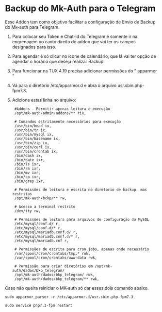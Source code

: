 # Backup do Mk-Auth para o Telegram
Esse Addon tem como objetivo facilitar a configuração de Envio de Backup do Mk-auth para Telegram.

1. Para colocar seu Token e Chat-id do Telegram é somente ir na engrenagem no canto direito do addon que vai ter os campos designados para isso.

2. Para agendar é só clicar no ícone de calendário, que lá vai ter opção de agendar o horário que deseja realizar Backup.

3. Para funcionar na TUX 4.19 precisa adicionar permissões do " apparmor "

4. Vá para o diretório /etc/apparmor.d e abra o arquivo usr.sbin.php-fpm7.3.

5. Adicione estas linha no arquivo:

        #Addons - Permitir apenas leitura e execução
        /opt/mk-auth/admin/addons/** rix,

        # Comandos estritamente necessários para execução
        /usr/bin/head ix,
        /usr/bin/tr ix,
        /usr/bin/mysql ix,
        /usr/bin/basename ix,
        /usr/bin/zip ix,
        /usr/bin/curl ix,
        /usr/bin/crontab ix,
        /bin/dash ix,
        /bin/date ixr,
        /bin/ls ixr,
        /bin/rm ixr,
        /bin/mv ixr,
        /bin/cp ixr,
        /bin/grep ixr,

        # Permissões de leitura e escrita no diretório de backup, mas restritas
        /opt/mk-auth/bckp/** rw,

        # Acesso a terminal restrito
        /dev/tty rw,

        # Permissões de leitura para arquivos de configuração do MySQL
        /etc/mysql/conf.d/ r,
        /etc/mysql/conf.d/* r,
        /etc/mysql/mariadb.conf.d/ r,
        /etc/mysql/mariadb.conf.d/* r,
        /etc/mysql/mariadb.cnf r,

        # Permissões de escrita para cron jobs, apenas onde necessário
        /var/spool/cron/crontabs/tmp.* rwk,
        /var/spool/cron/crontabs/www-data rwk,
   
        # Permissão para criar diretórios em /opt/mk-auth/dados/bkp_telegram/
        /opt/mk-auth/dados/bkp_telegram/ rwk,
        /opt/mk-auth/dados/bkp_telegram/** rwk,

   


 Caso não queira reiniciar o MK-auth só dar esses dois comando abaixo.

```
sudo apparmor_parser -r /etc/apparmor.d/usr.sbin.php-fpm7.3
```
```
sudo service php7.3-fpm restart
```
